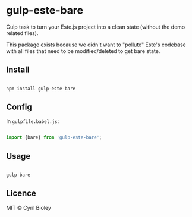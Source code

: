 # gulp-este-bare

Gulp task to turn your Este.js project into a clean state (without the demo related files).

This package exists because we didn't want to "pollute" Este's codebase with all
files that need to be modified/deleted to get bare state.

## Install

```bash

npm install gulp-este-bare
```

## Config

In `gulpfile.babel.js`:

```js

import {bare} from 'gulp-este-bare';

```

## Usage

```bash

gulp bare

```

## Licence

MIT © Cyril Bioley
